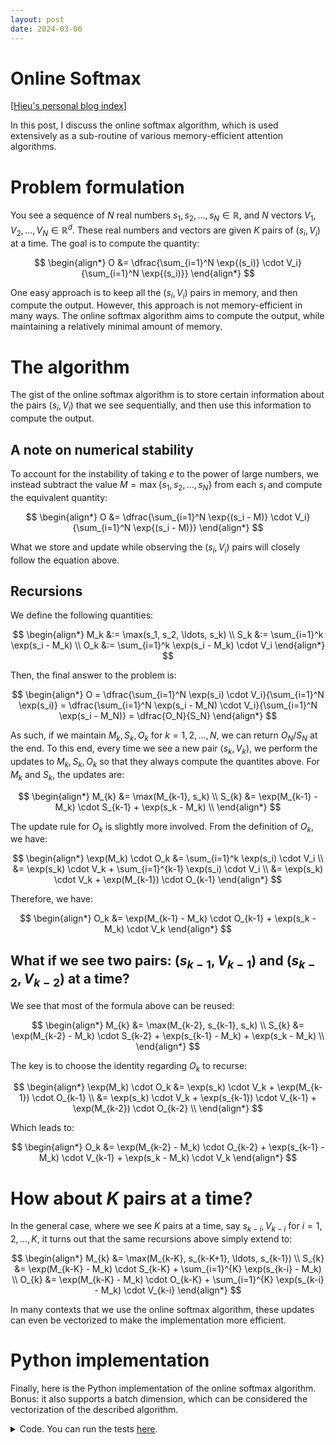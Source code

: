 ```yaml
---
layout: post
date: 2024-03-06
---
```


Online Softmax
==============

[[Hieu's personal blog index](./index)]

In this post, I discuss the online softmax algorithm, which is used extensively
as a sub-routine of various memory-efficient attention algorithms.

# Problem formulation
You see a sequence of $N$ real numbers $s_1, s_2, \ldots, s_N \in \mathbb{R}$,
and $N$ vectors $V_1, V_2, \ldots, V_N \in \mathbb{R}^d$. These real numbers and
vectors are given $K$ pairs of $(s_i, V_i)$ at a time. The goal is to compute
the quantity:

$$
\begin{align*}
O &= \dfrac{\sum_{i=1}^N \exp{(s_i)} \cdot V_i}{\sum_{i=1}^N \exp{(s_i)}}
\end{align*}
$$

One easy approach is to keep all the $(s_i, V_i)$ pairs in memory, and then
compute the output. However, this approach is not memory-efficient in many ways.
The online softmax algorithm aims to compute the output, while maintaining a
relatively minimal amount of memory.

# The algorithm
The gist of the online softmax algorithm is to store certain information about
the pairs $(s_i, V_i)$ that we see sequentially, and then use this information
to compute the output.

## A note on numerical stability

To account for the instability of taking $e$ to the power of large numbers, we
instead subtract the value $M = \max\{s_1, s_2, \ldots, s_N\}$ from each $s_i$
and compute the equivalent quantity:

$$
\begin{align*}
O &= \dfrac{\sum_{i=1}^N \exp{(s_i - M)} \cdot V_i}{\sum_{i=1}^N \exp{(s_i - M)}}
\end{align*}
$$

What we store and update while observing the $(s_i, V_i)$ pairs will closely
follow the equation above.

## Recursions

We define the following quantities:

$$
\begin{align*}
M_k &:= \max(s_1, s_2, \ldots, s_k) \\
S_k &:= \sum_{i=1}^k \exp(s_i - M_k) \\
O_k &:= \sum_{i=1}^k \exp(s_i - M_k) \cdot V_i
\end{align*}
$$

Then, the final answer to the problem is:

$$
\begin{align*}
O = \dfrac{\sum_{i=1}^N \exp(s_i) \cdot V_i}{\sum_{i=1}^N \exp(s_i)}
  = \dfrac{\sum_{i=1}^N \exp(s_i - M_N) \cdot V_i}{\sum_{i=1}^N \exp(s_i - M_N)}
  = \dfrac{O_N}{S_N}
\end{align*}
$$

As such, if we maintain $M_k, S_k, O_k$ for
$k = 1, 2, \ldots, N$, we can return $O_N / S_N$ at the end.  To this end, every time
we see a new pair $(s_k, V_k)$, we perform the updates to $M_k, S_k, O_k$ so that they
always compute the quantites above. For $M_k$ and $S_k$, the updates are:

$$
\begin{align*}
M_{k} &= \max(M_{k-1}, s_k) \\
S_{k} &= \exp(M_{k-1} - M_k) \cdot S_{k-1} + \exp(s_k - M_k) \\
\end{align*}
$$

The update rule for $O_k$ is slightly more involved. From the definition of $O_k$, we have:

$$
\begin{align*}
\exp(M_k) \cdot O_k
  &= \sum_{i=1}^k \exp(s_i) \cdot V_i \\
  &= \exp(s_k) \cdot V_k + \sum_{i=1}^{k-1} \exp(s_i) \cdot V_i \\
  &= \exp(s_k) \cdot V_k + \exp(M_{k-1}) \cdot O_{k-1}
\end{align*}
$$

Therefore, we have:

$$
\begin{align*}
O_k &= \exp(M_{k-1} - M_k) \cdot O_{k-1} + \exp(s_k - M_k) \cdot V_k
\end{align*}
$$


## What if we see two pairs: $(s_{k-1}, V_{k-1})$ and $(s_{k-2}, V_{k-2})$ at a time?

We see that most of the formula above can be reused:

$$
\begin{align*}
M_{k} &= \max(M_{k-2}, s_{k-1}, s_k) \\
S_{k} &= \exp(M_{k-2} - M_k) \cdot S_{k-2} + \exp(s_{k-1} - M_k) + \exp(s_k - M_k) \\
\end{align*}
$$

The key is to choose the identity regarding $O_k$ to recurse:

$$
\begin{align*}
\exp(M_k) \cdot O_k
  &= \exp(s_k) \cdot V_k + \exp(M_{k-1}) \cdot O_{k-1} \\
  &= \exp(s_k) \cdot V_k + \exp(s_{k-1}) \cdot V_{k-1} + \exp(M_{k-2}) \cdot O_{k-2} \\
\end{align*}
$$

Which leads to:

$$
\begin{align*}
O_k &= \exp(M_{k-2} - M_k) \cdot O_{k-2}
     + \exp(s_{k-1} - M_k) \cdot V_{k-1}
     + \exp(s_k - M_k) \cdot V_k
\end{align*}
$$

# How about $K$ pairs at a time?

In the general case, where we see $K$ pairs at a time, say $s_{k-i}, V_{k-i}$ for
$i = 1, 2, \ldots, K$, it turns out that the same recursions above simply extend to:

$$
\begin{align*}
M_{k} &= \max(M_{k-K}, s_{k-K+1}, \ldots, s_{k-1}) \\
S_{k} &= \exp(M_{k-K} - M_k) \cdot S_{k-K}
       + \sum_{i=1}^{K} \exp(s_{k-i} - M_k) \\
O_{k} &= \exp(M_{k-K} - M_k) \cdot O_{k-K}
       + \sum_{i=1}^{K} \exp(s_{k-i} - M_k) \cdot V_{k-i}
\end{align*}
$$

In many contexts that we use the online softmax algorithm, these updates can
even be vectorized to make the implementation more efficient.

# Python implementation

Finally, here is the Python implementation of the online softmax algorithm.
Bonus: it also supports a batch dimension, which can be considered the
vectorization of the described algorithm.

<details markdown="1">  <!-- Python implementation -->

<summary>Code. You can run the tests
<a href="https://github.com/hyhieu/hyhieu.github.io/blob/master/blog/code/online_softmax.py">here</a>.</summary>

```python
def online_softmax(s: np.ndarray, V: np.ndarray) -> np.ndarray:
    """Online softmax."""
    batch_size, n = s.shape

    M = np.copy(s[:, 0])  # batch_size
    S = np.ones(shape=[batch_size])  # batch_size
    O = np.copy(V[:, 0, :])  # batch_size, d

    for k in range(1, n):
        s_k = s[:, k]  # batch_size
        M_k = np.maximum(M, s[:, k])  # batch_size
        S_k = np.exp(M - M_k) * S + np.exp(s_k - M_k)  # batch_size
        O_k = np.exp(M - M_k)[:, None] * O + np.exp(s_k - M_k)[:, None] * V[:, k, :]  # batch_size, d
        M, S, O = M_k, S_k, O_k

    out = O / S[:, None]
    return out
```

</details>  <!-- Python implementation -->
